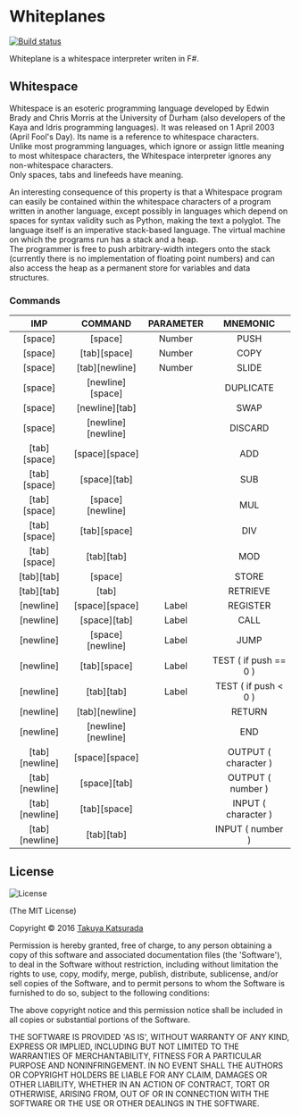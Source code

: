 # Whiteplanes
[![Build status](https://ci.appveyor.com/api/projects/status/u3dh55ip140nb3vc?svg=true)](https://ci.appveyor.com/project/nutcrack/whiteplanes-fs)

Whiteplane is a whitespace interpreter writen in F#.

## Whitespace

Whitespace is an esoteric programming language developed by Edwin Brady and Chris Morris at the University of Durham (also developers of the Kaya and Idris programming languages). It was released on 1 April 2003 (April Fool's Day). 
Its name is a reference to whitespace characters.   
Unlike most programming languages, which ignore or assign little meaning to most whitespace characters, the Whitespace interpreter ignores any non-whitespace characters.   
Only spaces, tabs and linefeeds have meaning. 

An interesting consequence of this property is that a Whitespace program can easily be contained within the whitespace characters of a program written in another language, except possibly in languages which depend on spaces for syntax validity such as Python, making the text a polyglot.
The language itself is an imperative stack-based language. The virtual machine on which the programs run has a stack and a heap.   
The programmer is free to push arbitrary-width integers onto the stack (currently there is no implementation of floating point numbers) and can also access the heap as a permanent store for variables and data structures.

### Commands

|IMP|COMMAND|PARAMETER|MNEMONIC|
|:--:|:--:|:--:|:--:|
|[space]|[space]|Number|PUSH|
|[space]|[tab][space]|Number|COPY|
|[space]|[tab][newline]|Number|SLIDE|
|[space]|[newline][space]||DUPLICATE|
|[space]|[newline][tab]||SWAP|
|[space]|[newline][newline]||DISCARD|
|[tab][space]|[space][space]||ADD|
|[tab][space]|[space][tab]||SUB|
|[tab][space]|[space][newline]||MUL|
|[tab][space]|[tab][space]||DIV|
|[tab][space]|[tab][tab]||MOD|
|[tab][tab]|[space]||STORE|
|[tab][tab]|[tab]||RETRIEVE|
|[newline]|[space][space]|Label|REGISTER|
|[newline]|[space][tab]|Label|CALL|
|[newline]|[space][newline]|Label|JUMP|
|[newline]|[tab][space]|Label|TEST ( if push == 0 )|
|[newline]|[tab][tab]|Label|TEST ( if push < 0 )|
|[newline]|[tab][newline]||RETURN|
|[newline]|[newline][newline]||END|
|[tab][newline]|[space][space]||OUTPUT ( character )|
|[tab][newline]|[space][tab]||OUTPUT ( number )|
|[tab][newline]|[tab][space]||INPUT ( character )|
|[tab][newline]|[tab][tab]||INPUT ( number )|

## License
![License](http://img.shields.io/badge/license-MIT-blue.svg?style=flat)

(The MIT License)

Copyright © 2016 [Takuya Katsurada](https://github.com/nutcrack)

Permission is hereby granted, free of charge, 
to any person obtaining a copy of this software and 
associated documentation files (the 'Software'), 
to deal in the Software without restriction, 
including without limitation the rights to use, copy, modify, merge, publish,
distribute, sublicense, and/or sell copies of the Software, 
and to permit persons to whom the Software is furnished to do so, 
subject to the following conditions:

The above copyright notice and this permission notice shall be included in all
copies or substantial portions of the Software.

THE SOFTWARE IS PROVIDED 'AS IS', WITHOUT WARRANTY OF ANY KIND,
EXPRESS OR IMPLIED, INCLUDING BUT NOT LIMITED TO THE WARRANTIES OF 
MERCHANTABILITY, FITNESS FOR A PARTICULAR PURPOSE AND NONINFRINGEMENT.
IN NO EVENT SHALL THE AUTHORS OR COPYRIGHT HOLDERS BE LIABLE FOR ANY CLAIM,
DAMAGES OR OTHER LIABILITY, WHETHER IN AN ACTION OF CONTRACT,
TORT OR OTHERWISE, ARISING FROM,
OUT OF OR IN CONNECTION WITH THE SOFTWARE OR THE USE OR
OTHER DEALINGS IN THE SOFTWARE.
